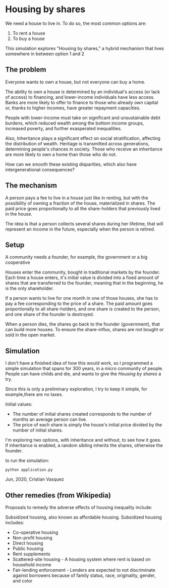 # Housing by shares

We need a house to live in. To do so, the most common options are:

1. To rent a house
2. To buy a house

This simulation explores "Housing by shares," a hybrid mechanism that lives somewhere in between option 1 and 2

## The problem

Everyone wants to own a house, but not everyone can buy a home.

The ability to own a house is determined by an individual's access (or lack of access) to financing, and lower-income individuals have less access. 
Banks are more likely to offer to finance to those who already own capital or, thanks to higher incomes, have greater repayment capacities.

People with lower-income must take on significant and unsustainable debt burdens, which reduced wealth among the bottom income groups, increased poverty, and further exasperated inequalities.

Also, Inheritance plays a significant effect on social stratification, affecting the distribution of wealth. Heritage is transmitted across generations, determining people's chances in society.  Those who receive an inheritance are more likely to own a home than those who do not.

How can we smooth these existing disparities, which also have intergenerational consequences?

## The mechanism

A person pays a fee to live in a house just like in renting, but with the possibility of owning a fraction of the house, materialized in shares. The paid price goes proportionally to all the share-holders that previously lived in the house.

The idea is that a person collects several shares during her lifetime, that will represent an income in the future, especially when the person is retired.

## Setup

A community needs a founder, for example, the government or a big cooperative

Houses enter the community, bought in traditional markets by the founder.  Each time a house enters, it's initial value is divided into a fixed amount of shares that are transferred to the founder, meaning that in the beginning, he is the only shareholder.

If a person wants to live for one month in one of those houses, she has to pay a fee corresponding to the price of a share. The paid amount goes proportionally to all share-holders, and one share is created to the person, and one share of the founder is destroyed.

When a person dies, the shares go back to the founder (government), that can build more houses. To ensure the share-influx, shares are not bought or sold in the open market.

## Simulation

I don't have a finished idea of how this would work, so I programmed a simple simulation that spans for 300 years, in a micro community of people.
People can have childs and die, and wants to give the *Housing by shares* a try.

Since this is only a preliminary exploration, I try to keep it simple, for example,there are no taxes.

Initial values:

- The number of initial shares created corresponds to the number of months an average person can live. 
- The price of each share is simply the house's initial price divided by the number of initial shares.

I'm exploring two options, with inheritance and without, to see how it goes. If inheritance is enabled, a random sibling inherits the shares, otherwise the founder.

to run the simulation:

```
python application.py
```

Jun, 2020, Cristian Vasquez


## Other remedies  (from Wikipedia)

Proposals to remedy the adverse effects of housing inequality include:

Subsidized housing, also known as affordable housing. Subsidized housing includes:
* Co-operative housing
* Non-profit housing
* Direct housing
* Public housing
* Rent supplements
* Scattered-site housing - A housing system where rent is based on household income
* Fair-lending enforcement - Lenders are expected to not discriminate against borrowers because of family status, race, originality, gender, and color


